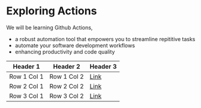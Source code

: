 # Exploring Actions

We will be learning Github Actions,
- a robust automation tool that empowers you to streamline repititive tasks
- automate your software development workflows
- enhancing productivity and code quality


| Header 1 | Header 2 | Header 3 |
|----------|----------|----------|
| Row 1 Col 1 | Row 1 Col 2 | [Link](#) |
| Row 2 Col 1 | Row 2 Col 2 | [Link](#) |
| Row 3 Col 1 | Row 3 Col 2 | [Link](#) |
